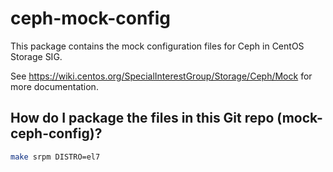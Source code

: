 # ceph-mock-config

This package contains the mock configuration files for Ceph in CentOS Storage
SIG.

See https://wiki.centos.org/SpecialInterestGroup/Storage/Ceph/Mock for more
documentation.

## How do I package the files in this Git repo (mock-ceph-config)?

```sh
make srpm DISTRO=el7
```
